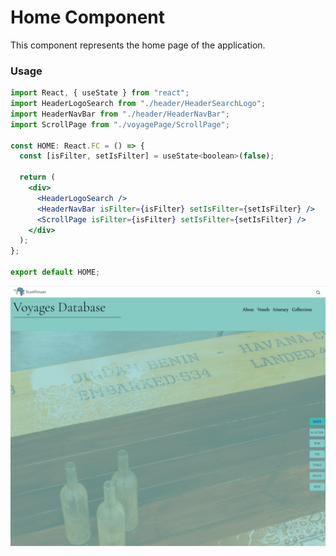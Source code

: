 # Home Component

This component represents the home page of the application.

### Usage
```jsx
import React, { useState } from "react";
import HeaderLogoSearch from "./header/HeaderSearchLogo";
import HeaderNavBar from "./header/HeaderNavBar";
import ScrollPage from "./voyagePage/ScrollPage";

const HOME: React.FC = () => {
  const [isFilter, setIsFilter] = useState<boolean>(false);

  return (
    <div>
      <HeaderLogoSearch />
      <HeaderNavBar isFilter={isFilter} setIsFilter={setIsFilter} />
      <ScrollPage isFilter={isFilter} setIsFilter={setIsFilter} />
    </div>
  );
};

export default HOME;
```
![Home](../assets/HOME.png)